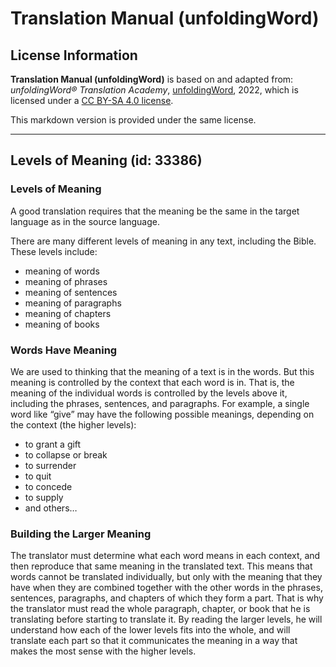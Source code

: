 # Translation Manual (unfoldingWord)

## License Information

**Translation Manual (unfoldingWord)** is based on and adapted from: _unfoldingWord® Translation Academy_, [unfoldingWord](https://unfoldingword.org/utw), 2022, which is licensed under a [CC BY-SA 4.0 license](https://creativecommons.org/licenses/by-sa/4.0/legalcode.en).

This markdown version is provided under the same license.



--------------------------------

## Levels of Meaning (id: 33386)

### Levels of Meaning

A good translation requires that the meaning be the same in the target language as in the source language.

There are many different levels of meaning in any text, including the Bible. These levels include:

* meaning of words
* meaning of phrases
* meaning of sentences
* meaning of paragraphs
* meaning of chapters
* meaning of books

### Words Have Meaning

We are used to thinking that the meaning of a text is in the words. But this meaning is controlled by the context that each word is in. That is, the meaning of the individual words is controlled by the levels above it, including the phrases, sentences, and paragraphs. For example, a single word like “give” may have the following possible meanings, depending on the context (the higher levels):

* to grant a gift
* to collapse or break
* to surrender
* to quit
* to concede
* to supply
* and others…

### Building the Larger Meaning

The translator must determine what each word means in each context, and then reproduce that same meaning in the translated text. This means that words cannot be translated individually, but only with the meaning that they have when they are combined together with the other words in the phrases, sentences, paragraphs, and chapters of which they form a part. That is why the translator must read the whole paragraph, chapter, or book that he is translating before starting to translate it. By reading the larger levels, he will understand how each of the lower levels fits into the whole, and will translate each part so that it communicates the meaning in a way that makes the most sense with the higher levels.


